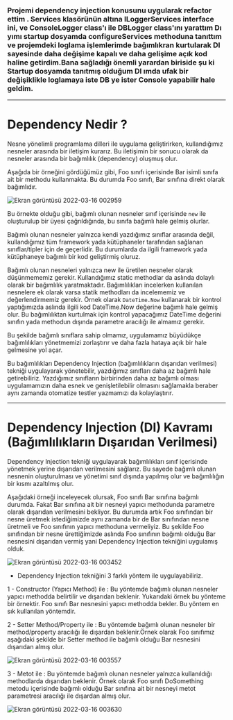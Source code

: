 ### Projemi dependency injection konusunu uygularak refactor ettim . Services klasörünün altına ILoggerServices interface ini, ve ConsoleLogger class'ı ile DBLogger class'ını yarattım Dı yımı startup dosyamda configureServices methoduna tanıttım ve projemdeki loglama işlemlerimde bağımlıkran kurtularak DI sayesinde daha değişime kapalı ve daha gelişime açık kod haline getirdim.Bana sağladığı önemli yarardan biriside şu ki Startup dosyamda tanıtmış olduğum DI ımda ufak bir değişiklikle loglamaya iste DB ye ister Console yapabilir hale geldim.

---

# Dependency Nedir ?

Nesne yönelimli programlama dilleri ile uygulama geliştirirken, kullandığımız nesneler arasında bir iletişim kurarız. Bu iletişimin bir sonucu olarak da nesneler arasında bir bağımlılık (dependency) oluşmuş olur.


Aşağıda bir örneğini gördüğümüz gibi, Foo sınıfı içerisinde Bar isimli sınıfa ait bir methodu kullanmakta. Bu durumda Foo sınıfı, Bar sınıfına direkt olarak bağımlıdır.

![Ekran görüntüsü 2022-03-16 002959](https://user-images.githubusercontent.com/89224500/158475388-e16c0944-d2b1-425e-b5fc-ba6aa65416d4.png)


Bu örnekte olduğu gibi, bağımlı olunan nesneler sınıf içerisinde `new` ile oluşturulup bir üyesi çağrıldığında, bu sınıfa bağımlı hale gelmiş olurlar.

Bağımlı olunan nesneler yalnızca kendi yazdığımız sınıflar arasında değil, kullandığımız tüm framework yada kütüphaneler tarafından sağlanan sınıflar/tipler için de geçerlidir. Bu durumlarda da ilgili framework yada kütüphaneye bağımlı bir kod geliştirmiş oluruz.

Bağımlı olunan nesneleri yalnızca new ile üretilen nesneler olarak düşünmememiz gerekir. Kullandığımız static methodlar da aslında dolaylı olarak bir bağımlılık yaratmaktadır. Bağımlılıkları incelerken kullanılan nesnelere ek olarak varsa statik methodları da incelememiz ve değerlendirmemiz gerekir. Örnek olarak `DateTime.Now` kullanarak bir kontrol yaptığımızda aslında ilgili kod DateTime.Now değerine bağımlı hale gelmiş olur. Bu bağımlılıktan kurtulmak için kontrol yapacağımız DateTime değerini sınıfın yada methodun dışında parametre aracılığı ile almamız gerekir.

Bu şekilde bağımlı sınıflara sahip olmamız, uygulamamız büyüdükçe bağımlılıkları yönetmemizi zorlaştırır ve daha fazla hataya açık bir hale gelmesine yol açar.

Bu bağımlılıkları Dependency Injection (bağımlılıkların dışarıdan verilmesi) tekniği uygulayarak yönetebilir, yazdığımız sınıfları daha az bağımlı hale getirebiliriz. Yazdığımız sınıfların birbirinden daha az bağımlı olması uygulamamızın daha esnek ve genişletilebilir olmasını sağlamakla beraber aynı zamanda otomatize testler yazmamızı da kolaylaştırır.

---
# Dependency Injection (DI) Kavramı (Bağımlılıkların Dışarıdan Verilmesi)

Dependency Injection tekniği uygulayarak bağımlılıkları sınıf içerisinde yönetmek yerine dışarıdan verilmesini sağlarız. Bu sayede bağımlı olunan nesnenin oluşturulması ve yönetimi sınıf dışında yapılmış olur ve bağımlılığın bir kısmı azaltılmış olur.

Aşağıdaki örneği inceleyecek olursak, Foo sınıfı Bar sınıfına bağımlı durumda. Fakat Bar sınıfına ait bir nesneyi yapıcı methodunda parametre olarak dışarıdan verilmesini bekliyor. Bu durumda artık Foo sınıfından bir nesne üretmek istediğimizde aynı zamanda bir de Bar sınıfından nesne üretmeli ve Foo sınıfının yapıcı methoduna vermeliyiz. Bu şekilde Foo sınıfından bir nesne ürettiğimizde aslında Foo sınıfının bağımlı olduğu Bar nesnesini dışarıdan vermiş yani Dependency Injection tekniğini uygulamış olduk.

![Ekran görüntüsü 2022-03-16 003452](https://user-images.githubusercontent.com/89224500/158476076-4311a5c1-720c-4247-9e00-1f4c537b95c7.png)

- Dependency Injection tekniğini 3 farklı yöntem ile uygulayabiliriz.

1 - Constructor (Yapıcı Method) ile : Bu yöntemde bağımlı olunan nesneler yapıcı methodda belirtilir ve dışarıdan beklenir. Yukarıdaki örnek bu yönteme bir örnektir. Foo sınıfı Bar nesnesini yapıcı methodda bekler. Bu yöntem en sık kullanılan yöntemdir.

2 - Setter Method/Property ile : Bu yöntemde bağımlı olunan nesneler bir method/property aracılığı ile dışardan beklenir.Örnek olarak Foo sınıfımız aşağıdaki şekilde bir Setter method ile bağımlı olduğu Bar nesnesini dışarıdan almış olur.

![Ekran görüntüsü 2022-03-16 003557](https://user-images.githubusercontent.com/89224500/158476229-0607abdf-d04e-4c5f-ab5c-dfac9b90565c.png)

3 - Metot ile : Bu yöntemde bağımlı olunan nesneler yalnızca kullanıldığı methodlarda dışarıdan beklenir. Örnek olarak Foo sınıfı DoSomething metodu içerisinde bağımlı olduğu Bar sınıfına ait bir nesneyi metot parametresi aracılığı ile dışardan almış olur.

![Ekran görüntüsü 2022-03-16 003630](https://user-images.githubusercontent.com/89224500/158476295-6971d2ad-ffa7-416a-b46f-005222d189ef.png)






